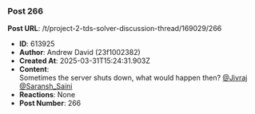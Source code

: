 ### Post 266
**Post URL**: /t/project-2-tds-solver-discussion-thread/169029/266
- **ID**: 613925
- **Author**: Andrew David (23f1002382)
- **Created At**: 2025-03-31T15:24:31.903Z
- **Content**:  
  Sometimes the server shuts down, what would happen then? <a class="mention" href="/u/jivraj">@Jivraj</a> <a class="mention" href="/u/saransh_saini">@Saransh_Saini</a>
- **Reactions**: None
- **Post Number**: 266

